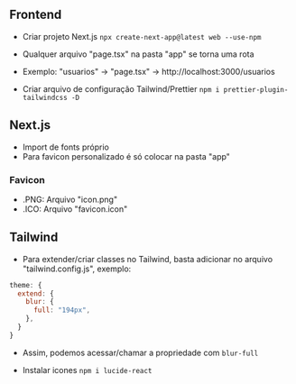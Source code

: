 ## Frontend

- Criar projeto Next.js
  `npx create-next-app@latest web --use-npm`

- Qualquer arquivo "page.tsx" na pasta "app" se torna uma rota
- Exemplo: "usuarios" -> "page.tsx" -> http://localhost:3000/usuarios

- Criar arquivo de configuração Tailwind/Prettier
  `npm i prettier-plugin-tailwindcss -D`

## Next.js

- Import de fonts próprio
- Para favicon personalizado é só colocar na pasta "app"

### Favicon

- .PNG: Arquivo "icon.png"
- .ICO: Arquivo "favicon.icon"

## Tailwind

- Para extender/criar classes no Tailwind, basta adicionar no arquivo "tailwind.config.js", exemplo:

```js
theme: {
  extend: {
    blur: {
      full: "194px",
    },
  }
}
```

- Assim, podemos acessar/chamar a propriedade com `blur-full`

- Instalar icones
  `npm i lucide-react`
